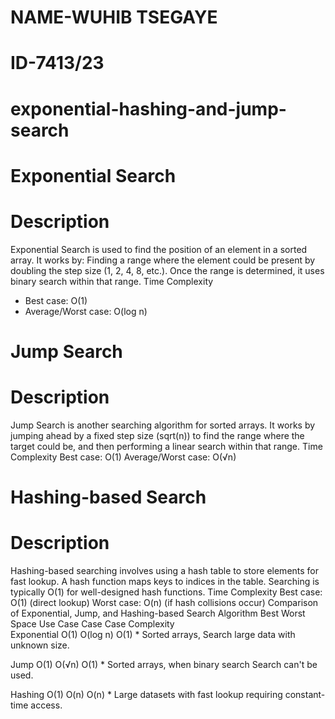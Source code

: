# NAME-WUHIB TSEGAYE
# ID-7413/23
# exponential-hashing-and-jump-search
# Exponential Search
# Description
Exponential Search is used to find the position of an element in a sorted array. It works by:
Finding a range where the element could be present by doubling the step size (1, 2, 4, 8, etc.).
Once the range is determined, it uses binary search within that range.
Time Complexity
* Best case: O(1)
* Average/Worst case: O(log n)
# Jump Search
# Description
Jump Search is another searching algorithm for sorted arrays. It works by jumping ahead by a fixed step size (sqrt(n)) to find the range where the target could be, and then performing a linear search within that range.
Time Complexity
Best case: O(1)
Average/Worst case: O(√n)
# Hashing-based Search
# Description
Hashing-based searching involves using a hash table to store elements for fast lookup. A hash function maps keys to indices in the table. Searching is typically O(1) for well-designed hash functions.
Time Complexity
Best case: O(1) (direct lookup)
Worst case: O(n) (if hash collisions occur)
Comparison of Exponential, Jump, and Hashing-based Search
Algorithm Best Worst Space Use Case
              Case 	    Case	    Complexity	
Exponential O(1) O(log n) O(1) * Sorted arrays, Search large data with unknown size.

Jump O(1) O(√n) O(1) * Sorted arrays, when binary search
Search can't be used.

Hashing O(1) O(n) O(n) * Large datasets with fast lookup requiring constant-time access.
